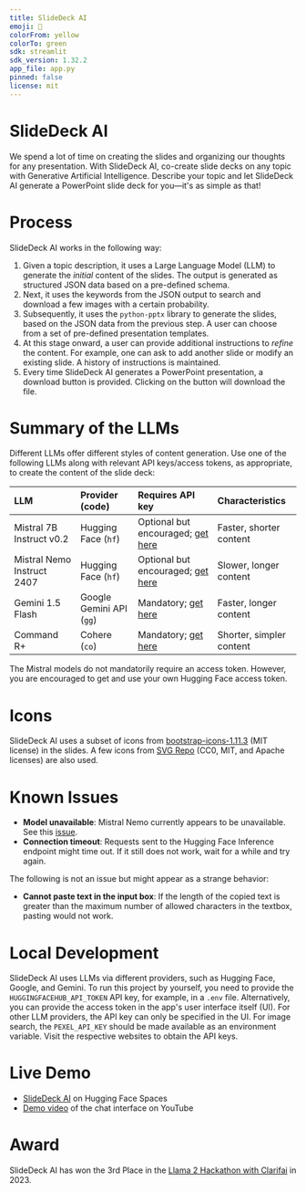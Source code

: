 ```yaml
---
title: SlideDeck AI
emoji: 🏢
colorFrom: yellow
colorTo: green
sdk: streamlit
sdk_version: 1.32.2
app_file: app.py
pinned: false
license: mit
---
```


# SlideDeck AI

We spend a lot of time on creating the slides and organizing our thoughts for any presentation. 
With SlideDeck AI, co-create slide decks on any topic with Generative Artificial Intelligence.
Describe your topic and let SlideDeck AI generate a PowerPoint slide deck for you—it's as simple as that!


# Process

SlideDeck AI works in the following way:

1. Given a topic description, it uses a Large Language Model (LLM) to generate the *initial* content of the slides. 
The output is generated as structured JSON data based on a pre-defined schema.
2. Next, it uses the keywords from the JSON output to search and download a few images with a certain probability.
3. Subsequently, it uses the `python-pptx` library to generate the slides, 
based on the JSON data from the previous step. 
A user can choose from a set of pre-defined presentation templates.
4. At this stage onward, a user can provide additional instructions to *refine* the content.
For example, one can ask to add another slide or modify an existing slide.
A history of instructions is maintained.
5. Every time SlideDeck AI generates a PowerPoint presentation, a download button is provided.
Clicking on the button will download the file.


# Summary of the LLMs

Different LLMs offer different styles of content generation. Use one of the following LLMs along with relevant API keys/access tokens, as appropriate, to create the content of the slide deck:

| LLM | Provider (code) | Requires API key                                                            | Characteristics |
| :-------- | :------- |:----------------------------------------------------------------------------| :------- |
| Mistral 7B Instruct v0.2 | Hugging Face (`hf`) | Optional but encouraged; [get here](https://huggingface.co/settings/tokens) | Faster, shorter content |
| Mistral Nemo Instruct 2407 | Hugging Face (`hf`) | Optional but encouraged; [get here](https://huggingface.co/settings/tokens) | Slower, longer content |
| Gemini 1.5 Flash | Google Gemini API (`gg`) | Mandatory; [get here](https://aistudio.google.com/apikey)                   | Faster, longer content |
| Command R+ | Cohere (`co`) | Mandatory; [get here](https://dashboard.cohere.com/api-keys)                | Shorter, simpler content |

The Mistral models do not mandatorily require an access token. However, you are encouraged to get and use your own Hugging Face access token.


# Icons

SlideDeck AI uses a subset of icons from [bootstrap-icons-1.11.3](https://github.com/twbs/icons)
 (MIT license) in the slides. A few icons from [SVG Repo](https://www.svgrepo.com/)
(CC0, MIT, and Apache licenses) are also used. 


# Known Issues

- **Model unavailable**: Mistral Nemo currently appears to be unavailable. See this [issue](https://huggingface.co/mistralai/Mistral-Nemo-Instruct-2407/discussions/83).
- **Connection timeout**: Requests sent to the Hugging Face Inference endpoint might time out. If it still does not work, wait for a while and try again.

The following is not an issue but might appear as a strange behavior:
- **Cannot paste text in the input box**: If the length of the copied text is greater than the maximum
number of allowed characters in the textbox, pasting would not work.


# Local Development

SlideDeck AI uses LLMs via different providers, such as Hugging Face, Google, and Gemini.
To run this project by yourself, you need to provide the `HUGGINGFACEHUB_API_TOKEN` API key,
for example, in a `.env` file. Alternatively, you can provide the access token in the app's user interface itself (UI). For other LLM providers, the API key can only be specified in the UI.  For image search, the `PEXEL_API_KEY` should be made available as an environment variable. 
Visit the respective websites to obtain the API keys.


# Live Demo

- [SlideDeck AI](https://huggingface.co/spaces/barunsaha/slide-deck-ai) on Hugging Face Spaces
- [Demo video](https://youtu.be/QvAKzNKtk9k) of the chat interface on YouTube


# Award

SlideDeck AI has won the 3rd Place in the [Llama 2 Hackathon with Clarifai](https://lablab.ai/event/llama-2-hackathon-with-clarifai) in 2023.